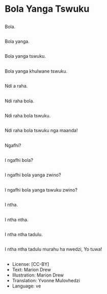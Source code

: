 # Bola Yanga Tswuku

##
Bola.

##
Bola yanga.

##
Bola yanga tswuku.

##
Bola yanga khulwane tswuku.

##
Ndi a raha.

##
Ndi raha bola.

##
Ndi raha bola tswuku.

##
Ndi raha bola tswuku nga maanda!

##
Ngafhi?

##
I ngafhi bola?

##
I ngafhi bola yanga zwino?

##
I ngafhi bola yanga tswuku zwino?

##
I ntha.

##
I ntha ntha.

##
I ntha ntha tadulu.

##
I ntha ntha tadulu murahu ha nwedzi, Yo tuwa!

##
* License: [CC-BY]
* Text: Marion Drew
* Illustration: Marion Drew
* Translation: Yvonne Mulovhedzi
* Language: ve

